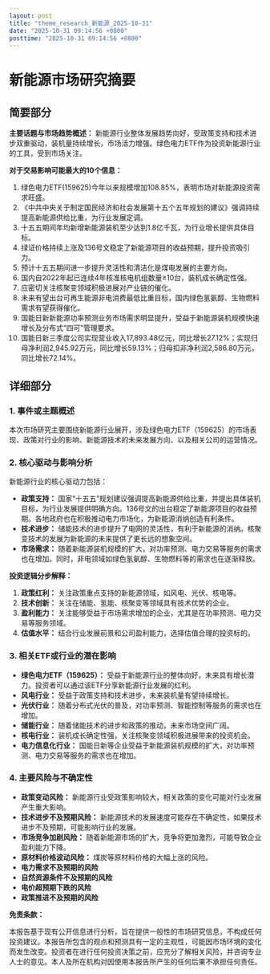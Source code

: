 ```yaml
---
layout: post
title: "theme_research_新能源_2025-10-31"
date: "2025-10-31 09:14:56 +0800"
posttime: "2025-10-31 09:14:56 +0800"
---
```


# 新能源市场研究摘要

## 简要部分

**主要话题与市场趋势概述：** 新能源行业整体发展趋势向好，受政策支持和技术进步双重驱动，装机量持续增长，市场活力增强。绿色电力ETF作为投资新能源行业的工具，受到市场关注。

**对于交易影响可能最大的10个信息：**

1.  绿色电力ETF(159625)今年以来规模增加108.85%，表明市场对新能源投资需求旺盛。
2.  《中共中央关于制定国民经济和社会发展第十五个五年规划的建议》强调持续提高新能源供给比重，为行业发展定调。
3.  十五五期间年均新增新能源装机至少达到1.8亿千瓦，为行业增长提供具体目标。
4.  绿证价格持续上涨及136号文稳定了新能源项目的收益预期，提升投资吸引力。
5.  预计十五五期间进一步提升灵活性和清洁化是煤电发展的主要方向。
6.  国内自2022年起已连续4年核准核电机组数量≥10台，装机成长确定性强。
7.  应密切关注核聚变领域积极进展对产业链的催化。
8.  未来有望出台可再生能源非电消费最低比重目标，国内绿色氢氨醇、生物燃料需求有望获得催化。
9.  国能日新新能源功率预测业务市场需求明显提升，受益于新能源装机规模快速增长及分布式“四可”管理要求。
10. 国能日新三季度公司实现营业收入17,893.48亿元，同比增长27.12%；实现归母净利润2,945.92万元，同比增长59.13%；归母扣非净利润2,586.80万元，同比增长72.14%。

## 详细部分

### 1. 事件或主题概述

本次市场研究主要围绕新能源行业展开，涉及绿色电力ETF（159625）的市场表现、政策对行业的影响、新能源技术的未来发展方向、以及相关公司的运营情况。

### 2. 核心驱动与影响分析

新能源行业的核心驱动力包括：

*   **政策支持：** 国家“十五五”规划建议强调提高新能源供给比重，并提出具体装机目标，为行业发展提供明确方向。136号文的出台稳定了新能源项目的收益预期。各地政府也在积极推动电力市场化，为新能源消纳创造有利条件。
*   **技术进步：** 储能技术的进步提升了电网的灵活性，有利于新能源的消纳。核聚变技术的发展为新能源的未来提供了更长远的想象空间。
*   **市场需求：** 随着新能源装机规模的扩大，对功率预测、电力交易等服务的需求也在增加。同时，非电领域如绿色氢氨醇、生物燃料等的需求也在逐渐释放。

**投资逻辑分步解释：**

1.  **政策红利：** 关注政策重点支持的新能源领域，如风电、光伏、核电等。
2.  **技术创新：** 关注在储能、氢能、核聚变等领域具有技术优势的企业。
3.  **盈利能力：** 关注能够受益于市场需求增加的企业，尤其是在功率预测、电力交易等服务领域。
4.  **估值水平：** 结合行业发展前景和公司盈利能力，选择估值合理的投资标的。

### 3. 相关ETF或行业的潜在影响

*   **绿色电力ETF（159625）：** 受益于新能源行业的整体向好，未来具有增长潜力。投资者可以通过该ETF分享新能源行业发展的红利。
*   **风电行业：** 受益于政策支持和技术进步，未来装机量有望持续增长。
*   **光伏行业：** 随着分布式光伏的普及，对功率预测、智能控制等服务的需求也在增加。
*   **储能行业：** 随着储能技术的进步和政策的推动，未来市场空间广阔。
*   **核电行业：** 装机成长确定性强，关注核聚变领域积极进展带来的投资机会。
*   **电力信息化行业：** 国能日新等企业受益于新能源装机规模的扩大，对功率预测、电力交易等服务的需求也在增加。

### 4. 主要风险与不确定性

*   **政策变动风险：** 新能源行业受政策影响较大，相关政策的变化可能对行业发展产生重大影响。
*   **技术进步不及预期风险：** 新能源技术的发展速度可能存在不确定性，如果技术进步不及预期，可能影响行业的发展。
*   **市场竞争加剧风险：** 随着新能源市场的扩大，竞争将更加激烈，可能导致企业盈利能力下降。
*   **原材料价格波动风险：** 煤炭等原材料价格的大幅上涨的风险。
*   **电力需求不及预期的风险**
*   **自然资源条件不及预期的风险**
*   **电价超预期下跌的风险**
*   **政策推进不及预期的风险**

**免责条款：**

本报告基于现有公开信息进行分析，旨在提供一般性的市场研究信息，不构成任何投资建议。本报告所包含的观点和预测具有一定的主观性，可能因市场环境的变化而发生改变。投资者在进行任何投资决策之前，应充分了解相关风险，并咨询专业人士的意见。本人及所在机构对因使用本报告所产生的任何后果不承担任何责任。